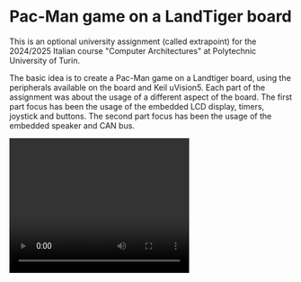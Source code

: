 # Pac-Man game on a LandTiger board

This is an optional university assignment (called extrapoint) for the 2024/2025 Italian course "Computer Architectures" at Polytechnic University of Turin.

The basic idea is to create a Pac-Man game on a Landtiger board, using the peripherals available on the board and Keil uVision5. 
Each part of the assignment was about the usage of a different aspect of the board. The first part focus has been the usage of the embedded LCD display, timers, joystick and buttons. 
The second part focus has been the usage of the embedded speaker and CAN bus.

<video width="320" height="240" controls>
  <source src="pac-man-emulator.mp4" type="video/mp4">
</video>

